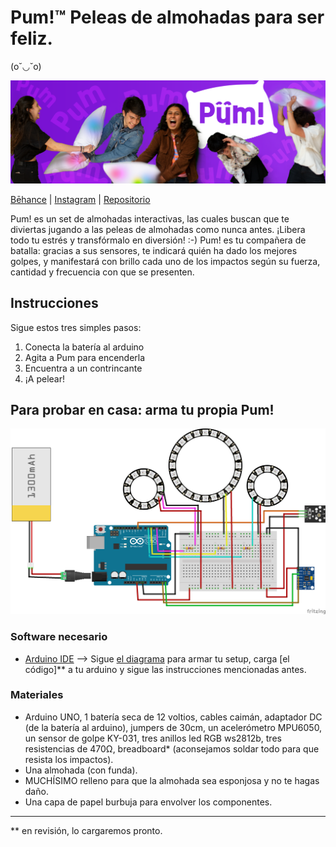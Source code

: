 # Pum!™ Peleas de almohadas para ser feliz. 

(o˘◡˘o) 

![Mock](https://github.com/sofiacastaneda/pum/blob/main/Imagenes/banner-1.png)

[Bēhance](https://www.behance.net/gallery/139767203/Pum-Peleas-de-almohadas-para-ser-feliz-%29) | [Instagram](https://www.instagram.com/pumpeleasdealmohadas/) | [Repositorio](https://github.com/sofiacastaneda/pum)

Pum! es un set de almohadas interactivas, las cuales buscan que te diviertas jugando a las peleas de almohadas como nunca antes. ¡Libera todo tu estrés y transfórmalo en diversión! :-)
Pum! es tu compañera de batalla: gracias a sus sensores, te indicará quién ha dado los mejores golpes, y manifestará con brillo cada uno de los impactos según su fuerza, cantidad y frecuencia con que se presenten.

## Instrucciones
Sigue estos tres simples pasos:
1. Conecta la batería al arduino
2. Agita a Pum para encenderla
3. Encuentra a un contrincante
4. ¡A pelear!

## Para probar en casa: arma tu propia Pum!
![Circuito](https://github.com/sofiacastaneda/pum/blob/main/ensamble_circuito/PUM_diagrama.png)
### Software necesario 
* [Arduino IDE](https://www.arduino.cc/en/software) 
--> Sigue [el diagrama](https://github.com/sofiacastaneda/pum/blob/main/ensamble_circuito/PUM_diagrama.png) para armar tu setup, carga [el código]** a tu arduino y sigue las instrucciones mencionadas antes. 

### Materiales
* Arduino UNO, 1 batería seca de 12 voltios, cables caimán, adaptador DC (de la batería al arduino), jumpers de 30cm, un acelerómetro MPU6050, un sensor de golpe KY-031, tres anillos led RGB ws2812b, tres resistencias de 470Ω, breadboard* (aconsejamos soldar todo para que resista los impactos).
* Una almohada (con funda).
* MUCHÍSIMO relleno para que la almohada sea esponjosa y no te hagas daño.
* Una capa de papel burbuja para envolver los componentes.

____
**
en revisión, lo cargaremos pronto.
